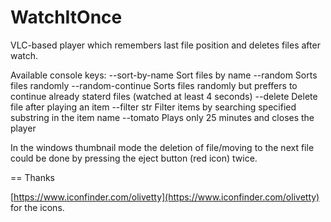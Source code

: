 WatchItOnce
===========

VLC-based player which remembers last file position and deletes files after watch.

Available console keys:
 --sort-by-name	Sort files by name
 --random Sorts files randomly
 --random-continue Sorts files randomly but preffers to continue already staterd files (watched at least 4 seconds)
 --delete Delete file after playing an item
 --filter str Filter items by searching specified substring in the item name
 --tomato Plays only 25 minutes and closes the player

In the windows thumbnail mode the deletion of file/moving to the next file could be done by pressing the eject button (red icon) twice.

== Thanks

[https://www.iconfinder.com/olivetty](https://www.iconfinder.com/olivetty) for the icons.
